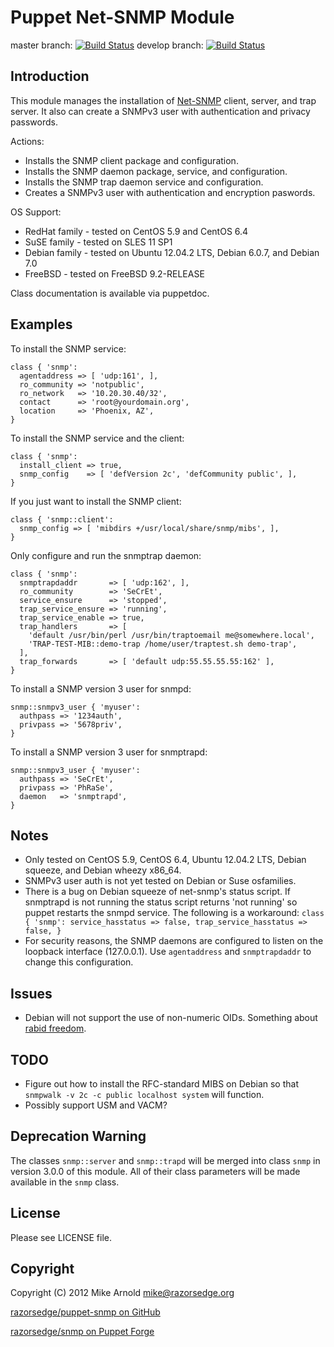 Puppet Net-SNMP Module
======================

master branch: [![Build Status](https://secure.travis-ci.org/razorsedge/puppet-snmp.png?branch=master)](http://travis-ci.org/razorsedge/puppet-snmp)
develop branch: [![Build Status](https://secure.travis-ci.org/razorsedge/puppet-snmp.png?branch=develop)](http://travis-ci.org/razorsedge/puppet-snmp)

Introduction
------------

This module manages the installation of [Net-SNMP](http://www.net-snmp.org/)
client, server, and trap server.  It also can create a SNMPv3 user with
authentication and privacy passwords.

Actions:

* Installs the SNMP client package and configuration.
* Installs the SNMP daemon package, service, and configuration.
* Installs the SNMP trap daemon service and configuration.
* Creates a SNMPv3 user with authentication and encryption paswords.

OS Support:

* RedHat family  - tested on CentOS 5.9 and CentOS 6.4
* SuSE family    - tested on SLES 11 SP1
* Debian family  - tested on Ubuntu 12.04.2 LTS, Debian 6.0.7, and Debian 7.0
* FreeBSD        - tested on FreeBSD 9.2-RELEASE

Class documentation is available via puppetdoc.

Examples
--------

To install the SNMP service:

    class { 'snmp':
      agentaddress => [ 'udp:161', ],
      ro_community => 'notpublic',
      ro_network   => '10.20.30.40/32',
      contact      => 'root@yourdomain.org',
      location     => 'Phoenix, AZ',
    }

To install the SNMP service and the client:

    class { 'snmp':
      install_client => true,
      snmp_config    => [ 'defVersion 2c', 'defCommunity public', ],
    }

If you just want to install the SNMP client:

    class { 'snmp::client':
      snmp_config => [ 'mibdirs +/usr/local/share/snmp/mibs', ],
    }

Only configure and run the snmptrap daemon:

    class { 'snmp':
      snmptrapdaddr       => [ 'udp:162', ],
      ro_community        => 'SeCrEt',
      service_ensure      => 'stopped',
      trap_service_ensure => 'running',
      trap_service_enable => true,
      trap_handlers       => [
        'default /usr/bin/perl /usr/bin/traptoemail me@somewhere.local',
        'TRAP-TEST-MIB::demo-trap /home/user/traptest.sh demo-trap',
      ],
      trap_forwards       => [ 'default udp:55.55.55.55:162' ],
    }

To install a SNMP version 3 user for snmpd:

    snmp::snmpv3_user { 'myuser':
      authpass => '1234auth',
      privpass => '5678priv',
    }

To install a SNMP version 3 user for snmptrapd:

    snmp::snmpv3_user { 'myuser':
      authpass => 'SeCrEt',
      privpass => 'PhRaSe',
      daemon   => 'snmptrapd',
    }

Notes
-----

* Only tested on CentOS 5.9, CentOS 6.4, Ubuntu 12.04.2 LTS, Debian squeeze, and
  Debian wheezy x86_64.
* SNMPv3 user auth is not yet tested on Debian or Suse osfamilies.
* There is a bug on Debian squeeze of net-snmp's status script. If snmptrapd is
  not running the status script returns 'not running' so puppet restarts the
  snmpd service. The following is a workaround: `class { 'snmp':
  service_hasstatus => false, trap_service_hasstatus => false, }`
* For security reasons, the SNMP daemons are configured to listen on the loopback
  interface (127.0.0.1).  Use `agentaddress` and `snmptrapdaddr` to change this
  configuration.

Issues
------

* Debian will not support the use of non-numeric OIDs.  Something about [rabid
  freedom](http://bugs.debian.org/cgi-bin/bugreport.cgi?bug=561578).

TODO
----

* Figure out how to install the RFC-standard MIBS on Debian so that `snmpwalk
  -v 2c -c public localhost system` will function.
* Possibly support USM and VACM?

Deprecation Warning
-------------------

The classes `snmp::server` and `snmp::trapd` will be merged into class `snmp` in
version 3.0.0 of this module.  All of their class parameters will be made
available in the `snmp` class.

License
-------

Please see LICENSE file.

Copyright
---------

Copyright (C) 2012 Mike Arnold <mike@razorsedge.org>

[razorsedge/puppet-snmp on GitHub](https://github.com/razorsedge/puppet-snmp)

[razorsedge/snmp on Puppet Forge](http://forge.puppetlabs.com/razorsedge/snmp)

